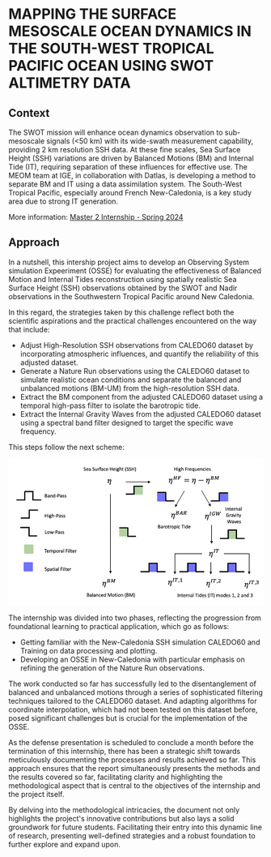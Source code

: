 # MAPPING THE SURFACE MESOSCALE OCEAN DYNAMICS IN THE SOUTH-WEST TROPICAL PACIFIC OCEAN USING SWOT ALTIMETRY DATA

## Context

The SWOT mission will enhance ocean dynamics observation to sub-mesoscale signals (<50 km) with its wide-swath measurement capability, providing 2 km resolution SSH data. At these fine scales, Sea Surface Height (SSH) variations are driven by Balanced Motions (BM) and Internal Tide (IT), requiring separation of these influences for effective use. The MEOM team at IGE, in collaboration with Datlas, is developing a method to separate BM and IT using a data assimilation system. The South-West Tropical Pacific, especially around French New-Caledonia, is a key study area due to strong IT generation. 

More information: [Master 2 Internship - Spring 2024](https://github.com/vbellemin/2024-internship-caledo) 

## Approach

In a nutshell, this intership project aims to develop an Observing System simulation Expeeriment (OSSE) for evaluating the effectiveness of Balanced Motion and Internal Tides reconstruction using spatially realistic Sea Surface Height (SSH) observations obtained by the SWOT and Nadir observations in the Southwestern Tropical Pacific around New Caledonia.

In this regard, the strategies taken by this challenge reflect both the scientific aspirations and the practical challenges encountered on the way that include:

- Adjust High-Resolution SSH observations from CALEDO60 dataset by incorporating atmospheric influences, and quantify the reliability of this adjusted dataset.
- Generate a Nature Run observations using the CALEDO60 dataset to simulate realistic ocean conditions and separate the balanced and unbalanced motions (BM-UM) from the high-resolution SSH data.
- Extract the BM component from the adjusted CALEDO60 dataset using a temporal high-pass filter to isolate the barotropic tide.
- Extract the Internal Gravity Waves from the adjusted CALEDO60 dataset using a spectral band filter designed to target the specific wave frequency.

This steps follow the next scheme:

![alt text](Images/nr_overview.png)

The internship was divided into two phases, reflecting the progression from foundational learning to practical application, which go as follows:

- Getting familiar with the New-Caledonia SSH simulation CALEDO60 and Training on data processing and plotting. 
- Developing an OSSE in New-Caledonia with particular emphasis on refining the generation of the Nature Run observations.

The work conducted so far has successfully led to the disentanglement of balanced and unbalanced motions through a series of sophisticated filtering techniques tailored to the CALEDO60 dataset. And adapting algorithms for coordinate interpolation, which had not been tested on this dataset before, posed significant challenges but is crucial for the implementation of the OSSE.

As the defense presentation is scheduled to conclude a month before the termination of this internship, there has been a strategic shift towards meticulously documenting the processes and results achieved so far. This approach ensures that the report simultaneously presents the methods and the results covered so far, facilitating clarity and highlighting the methodological aspect that is central to the objectives of the internship and the project itself.

By delving into the methodological intricacies, the document not only highlights the project's innovative contributions but also lays a solid groundwork for future students. Facilitating their entry into this dynamic line of research, presenting well-defined strategies and a robust foundation to further explore and expand upon.
